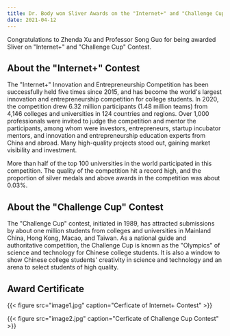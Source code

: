 ```yaml
---
title: Dr. Body won Sliver Awards on the "Internet+" and "Challenge Cup" Contest
date: 2021-04-12
---
```


Congratulations to Zhenda Xu and Professor Song Guo for being awarded Sliver on "Internet+" and "Challenge Cup" Contest.

<!--more-->

## About the "Internet+" Contest

The "Internet+" Innovation and Entrepreneurship Competition has been successfully held five times since 2015, and has become the world's largest innovation and entrepreneurship competition for college students. In 2020, the competition drew 6.32 million participants (1.48 million teams) from 4,146 colleges and universities in 124 countries and regions. Over 1,000 professionals were invited to judge the competition and mentor the participants, among whom were investors, entrepreneurs, startup incubator mentors, and innovation and entrepreneurship education experts from China and abroad. Many high-quality projects stood out, gaining market visibility and investment.

More than half of the top 100 universities in the world participated in this competition. The quality of the competition hit a record high, and the proportion of silver medals and above awards in the competition was about 0.03%. 

## About the "Challenge Cup" Contest

The "Challenge Cup" contest, initiated in 1989, has attracted submissions by about one million students from colleges and universities in Mainland China, Hong Kong, Macao, and Taiwan. As a national guide and authoritative competition, the Challenge Cup is known as the "Olympics" of science and technology for Chinese college students. It is also a window to show Chinese college students' creativity in science and technology and an arena to select students of high quality.

## Award Certificate

{{< figure src="image1.jpg" caption="Cerficate of Internet+ Contest" >}}

{{< figure src="image2.jpg" caption="Cerficate of Challenge Cup Contest" >}}